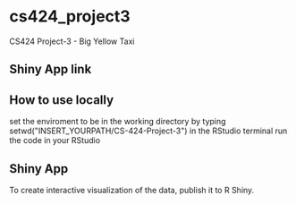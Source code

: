# cs424_project3
CS424 Project-3 - Big Yellow Taxi

## Shiny App link

## How to use locally
set the enviroment to be in the working directory by typing setwd("INSERT_YOURPATH/CS-424-Project-3") in the RStudio terminal run the code in your RStudio

## Shiny App
To create interactive visualization of the data, publish it to R Shiny.
